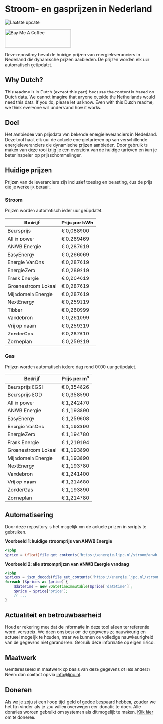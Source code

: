 # Stroom- en gasprijzen in Nederland

![Laatste update](https://img.shields.io/badge/laatste%20update-2024--08--29%2003%3A00%20CET-brightgreen)

<a href="https://www.buymeacoffee.com/Lars-" target="_blank"><img src="https://cdn.buymeacoffee.com/buttons/v2/default-orange.png" alt="Buy Me A Coffee" height="60" style="height: 60px !important;width: 217px !important;" ></a>

Deze repository bevat de huidige prijzen van energieleveranciers in Nederland die dynamische prijzen aanbieden. De prijzen worden elk uur automatisch geüpdatet.

## Why Dutch?

This readme is in Dutch (except this part) because the content is based on Dutch data. We cannot imagine that anyone outside the Netherlands would need this data. If you do, please let us know. Even with this Dutch readme, we think
everyone will understand how it works.

## Doel

Het aanbieden van prijsdata van bekende energieleveranciers in Nederland. Deze tool haalt elk uur de actuele energietarieven op van verschillende energieleveranciers die dynamische prijzen aanbieden. Door gebruik te maken van deze tool
krijg je een overzicht van de huidige tarieven en kun je beter inspelen op prijsschommelingen.

## Huidige prijzen

Prijzen van de leveranciers zijn inclusief toeslag en belasting, dus de prijs die je werkelijk betaalt.

### Stroom

Prijzen worden automatisch ieder uur geüpdatet.

 Bedrijf | Prijs per kWh 
---------|---------------
Beursprijs | € 0,088900
All in power | € 0,269469
ANWB Energie | € 0,287619
EasyEnergy | € 0,266069
Energie VanOns | € 0,287619
EnergieZero | € 0,289219
Frank Energie | € 0,264619
Groenestroom Lokaal | € 0,287619
Mijndomein Energie | € 0,287619
NextEnergy | € 0,259119
Tibber | € 0,260999
Vandebron | € 0,261099
Vrij op naam | € 0,259219
ZonderGas | € 0,287619
Zonneplan | € 0,259219


### Gas

Prijzen worden automatisch iedere dag rond 07.00 uur geüpdatet.

 Bedrijf | Prijs per m³ 
---------|--------------
Beursprijs EGSI | € 0,354826
Beursprijs EOD | € 0,358590
All in power | € 1,242470
ANWB Energie | € 1,193890
EasyEnergy | € 1,259608
Energie VanOns | € 1,193890
EnergieZero | € 1,194780
Frank Energie | € 1,219194
Groenestroom Lokaal | € 1,193890
Mijndomein Energie | € 1,193890
NextEnergy | € 1,193780
Vandebron | € 1,241400
Vrij op naam | € 1,214680
ZonderGas | € 1,193890
Zonneplan | € 1,214780


## Automatisering

Door deze repository is het mogelijk om de actuele prijzen in scripts te gebruiken.

**Voorbeeld 1: huidige stroomprijs van ANWB Energie**

```php
<?php
$price = (float)file_get_contents('https://energie.ljpc.nl/stroom/anwb-energie-nu.txt');

```

**Voorbeeld 2: alle stroomprijzen van ANWB Energie vandaag**

```php
<?php
$prices = json_decode(file_get_contents('https://energie.ljpc.nl/stroom/all-in-power-vandaag.json'),true);
foreach ($prices as $price) {
    $dateTime = new \DateTimeImmutable($price['datetime']);
    $price = $price['price'];
    // ...
}
```

## Actualiteit en betrouwbaarheid

Houd er rekening mee dat de informatie in deze tool alleen ter referentie wordt verstrekt. We doen ons best om de gegevens zo nauwkeurig en actueel mogelijk te houden, maar we kunnen de volledige nauwkeurigheid van de gegevens niet
garanderen. Gebruik deze informatie op eigen risico.

## Maatwerk

Geïnteresseerd in maatwerk op basis van deze gegevens of iets anders? Neem dan contact op
via [info@ljpc.nl](mailto:info@ljpc.nl?subject=Energie%20prijzen).

## Doneren

Als we je zojuist een hoop tijd, geld of gedoe bespaard hebben, zouden we het fijn vinden als je zou willen overwegen een
donatie te doen. Alle donaties worden gebruikt om systemen als dit mogelijk te
maken. [Klik hier](https://www.buymeacoffee.com/Lars-) om te doneren.
